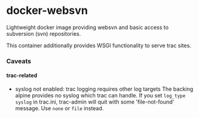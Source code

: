 # docker-websvn
Lightweight docker image providing websvn and basic access to subversion (svn) repositories.

This container additionally provides WSGI functionality to serve trac sites.

### Caveats

#### trac-related

- syslog not enabled: trac logging requires other log targets The backing
  alpine provides no syslog which trac can handle. If you set `log_type`
  `syslog` in trac.ini, trac-admin will quit with some 'file-not-found'
  message.  Use `none` or `file` instead.
